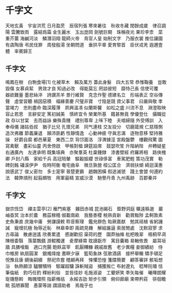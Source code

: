 # 千字文

天地玄黃　宇宙洪荒
日月盈昃　辰宿列張
寒來暑往　秋收冬藏
閏餘成歲　律召調陽
雲騰致雨　露結爲霜
金生麗水　玉出崑岡
劍號巨闕　珠稱夜光
果珍李柰　菜重芥薑
海鹹河淡　鱗潛羽翔
龍師火帝　鳥官人皇
始制文字　乃服衣裳
推位讓國　有虞陶唐
弔民伐罪　周發殷湯
坐朝問道　垂拱平章
愛育黎首　臣伏戎羌
遐邇壹體　率賓歸王

## 千字文

鳴鳳在樹　白駒食場[1]
化被草木　賴及萬方
蓋此身髮　四大五常
恭惟鞠養　豈敢毀傷
女慕貞絜　男效才良
知過必改　得能莫忘
罔談彼短　靡恃己長
信使可覆　器欲難量
墨悲絲淬　詩讃羔羊
景行維賢　克念作聖
德建名立　形端表正
空谷傳聲　虛堂習聽
禍因惡積　福緣善慶
尺璧非寶　寸陰是競
資父事君　曰嚴與敬
孝當竭力　忠則盡命
臨深履薄　夙興溫凊
似蘭斯馨　如松之盛
川流不息　淵澄取映
容止若思　言辭安定
篤初誠美　慎終宜令
榮業所基　籍甚無竟
學優登仕　攝職從政
存以甘棠　去而益詠
樂殊貴賤　禮別尊卑
上咊下睦　夫唱婦隨
外受傅訓　入奉母儀
諸姑伯叔　猶子比兒
孔懷兄弟　同气連枝
交友投分　切磨箴規
仁慈隱惻　造次弗離
節義廉退　顛沛匪虧
性靜情逸　心動神疲
守眞志滿　逐物意移
堅持雅操　好爵自縻
都邑華夏　東西二京
背邙面洛　浮渭據涇
宮殿盤鬱　樓觀飛驚
圖寫禽獸　畫彩仙靈
丙舍傍啟　甲帳對楹
肆筵設席　鼓瑟吹笙
升階納陛　弁轉疑星
右通廣內　左達承明
既集墳典　亦聚羣英
杜稾鍾隸　漆書壁經
府羅將相　路俠槐卿
戶封八縣　家給千兵
高冠陪輦　驅轂振纓
世祿侈富　車駕肥輕
策功茂實　勒碑刻銘
磻溪伊尹　佐時阿衡
奄宅曲阜　微旦孰營
桓公匡合　濟弱扶傾
綺迴漢惠　說感武丁
俊乂密勿　多士寔寧
晉楚更霸　趙魏困橫
假途滅虢　踐土會盟
何遵約法　韓弊煩刑
起翦頗牧　用軍最精
宣威沙漠　馳譽丹青
九州禹跡　百郡秦并

## 千字文

嶽宗恆岱　禪主雲亭[2]
雁門紫塞　雞田赤城
昆池碣石　鉅野洞庭
曠遠緜邈　巖岫杳冥
治本於農　務茲稼穡
俶載南畝　我藝黍稷
稅熟貢新　勸賞黜陟
孟軻敦素　史魚秉直
庶幾中庸　勞謙謹敕
聆音察理　鑑皃辧色
貽厥嘉猷　勉其祗植
省躬譏誡　寵增抗極
殆辱近恥　林皋幸即
兩疏見機　解組誰逼
索居閒處　沈默寂寥
求古尋論　散慮逍遙
欣奏累遣　慼謝歡招
渠荷的歷　園莽抽條
枇杷晚翠　梧桐早凋
陳根委翳　落葉飄颻
游鯤獨運　夌摩絳霄
耽讀翫市　寓目囊箱
易輶攸畏　屬耳垣牆
具膳喰飯　適口充腸
飽飫亯宰　飢厭糟糠
親戚故舊　老少異糧
妾御績紡　侍巾帷房
紈扇圓潔　銀燭煒煌
晝瞑夕寐　籃筍象牀
弦歌酒讌　接杯舉觴
矯手頓足　悅豫且康
嫡後嗣續　祭祀烝嘗
稽顙再拜　悚懼恐惶
箋牒簡要　顧答審詳
骸垢想浴　執熱願涼
驢騾犢特　駭躍超驤
誅斬賊盜　捕獲叛亡
布射遼丸　嵇琴阮嘯
恬筆倫紙　鈞巧任釣
釋紛利俗　並皆佳妙
毛施淑姿　工顰妍笑
秊矢每催　曦暉朗耀
琁璣懸斡　晦魄環照
指薪脩祜　永綏吉劭
矩步引領　俯仰廊廟
束帶矜莊　徘徊瞻眺
孤陋寡聞　愚蒙等誚
謂語助者　焉哉乎也